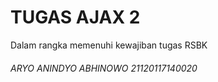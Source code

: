 # TUGAS AJAX 2
Dalam rangka memenuhi kewajiban tugas RSBK

###### ARYO ANINDYO ABHINOWO         21120117140020
